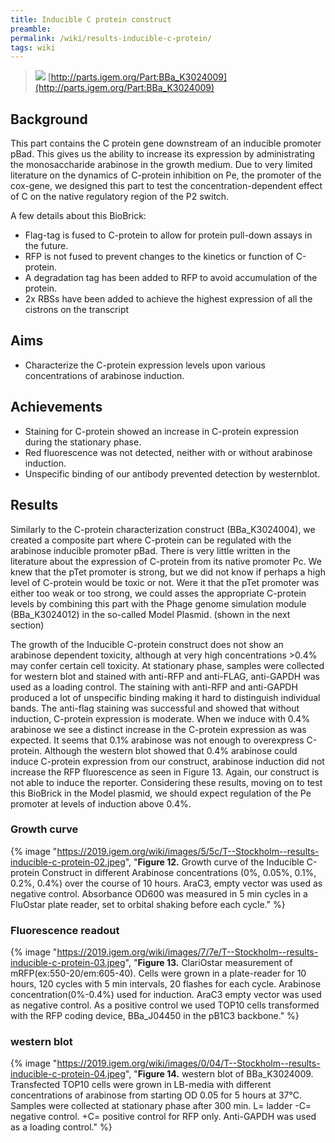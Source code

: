 ```yaml
---
title: Inducible C protein construct
preamble:
permalink: /wiki/results-inducible-c-protein/
tags: wiki
---
```


> ![](https://2019.igem.org/wiki/images/2/26/T--Stockholm--results-inducible-c-protein-01.png) [http://parts.igem.org/Part:BBa_K3024009](http://parts.igem.org/Part:BBa_K3024009)

## Background

This part contains the C protein gene downstream of an inducible promoter pBad. This gives us the ability to increase its expression by administrating the monosaccharide arabinose in the growth medium. Due to very limited literature on the dynamics of C-protein inhibition on Pe, the promoter of the cox-gene, we designed this part to test the concentration-dependent effect of C on the native regulatory region of the P2 switch.

A few details about this BioBrick:

-   Flag-tag is fused to C-protein to allow for protein pull-down assays in the future.
-   RFP is not fused to prevent changes to the kinetics or function of C-protein.
-   A degradation tag has been added to RFP to avoid accumulation of the protein.
-   2x RBSs have been added to achieve the highest expression of all the cistrons on the transcript

## Aims

-   Characterize the C-protein expression levels upon various concentrations of arabinose induction.

## Achievements

-   Staining for C-protein showed an increase in C-protein expression during the stationary phase.
-   Red fluorescence was not detected, neither with or without arabinose induction.
-   Unspecific binding of our antibody prevented detection by westernblot.

## Results

Similarly to the C-protein characterization construct (BBa_K3024004), we created a composite part where C-protein can be regulated with the arabinose inducible promoter pBad. There is very little written in the literature about the expression of C-protein from its native promoter Pc. We knew that the pTet promoter is strong, but we did not know if perhaps a high level of C-protein would be toxic or not. Were it that the pTet promoter was either too weak or too strong, we could asses the appropriate C-protein levels by combining this part with the Phage genome simulation module (BBa_K3024012) in the so-called Model Plasmid. (shown in the next section)

The growth of the Inducible C-protein construct does not show an arabinose dependent toxicity, although at very high concentrations >0.4% may confer certain cell toxicity. At stationary phase, samples were collected for western blot and stained with anti-RFP and anti-FLAG, anti-GAPDH was used as a loading control. The staining with anti-RFP and anti-GAPDH produced a lot of unspecific binding making it hard to distinguish individual bands. The anti-flag staining was successful and showed that without induction, C-protein expression is moderate. When we induce with 0.4% arabinose we see a distinct increase in the C-protein expression as was expected. It seems that 0.1% arabinose was not enough to overexpress C-protein. Although the western blot showed that 0.4% arabinose could induce C-protein expression from our construct, arabinose induction did not increase the RFP fluorescence as seen in Figure 13. Again, our construct is not able to induce the reporter. Considering these results, moving on to test this BioBrick in the Model plasmid, we should expect regulation of the Pe promoter at levels of induction above 0.4%.

### Growth curve

{% image "https://2019.igem.org/wiki/images/5/5c/T--Stockholm--results-inducible-c-protein-02.jpeg", "**Figure 12.** Growth curve of the Inducible C-protein Construct in different Arabinose concentrations (0%, 0.05%, 0.1%, 0.2%, 0.4%) over the course of 10 hours. AraC3, empty vector was used as negative control. Absorbance OD600 was measured in 5 min cycles in a FluOstar plate reader, set to orbital shaking before each cycle." %}

### Fluorescence readout

{% image "https://2019.igem.org/wiki/images/7/7e/T--Stockholm--results-inducible-c-protein-03.jpeg", "**Figure 13.** ClariOstar measurement of mRFP(ex:550-20/em:605-40). Cells were grown in a plate-reader for 10 hours, 120 cycles with 5 min intervals, 20 flashes for each cycle. Arabinose concentration(0%-0.4%) used for induction. AraC3 empty vector was used as negative control. As a positive control we used TOP10 cells transformed with the RFP coding device, BBa_J04450 in the pB1C3 backbone." %}

### western blot

{% image "https://2019.igem.org/wiki/images/0/04/T--Stockholm--results-inducible-c-protein-04.jpeg", "**Figure 14.** western blot of BBa_K3024009. Transfected TOP10 cells were grown in LB-media with different concentrations of arabinose from starting OD 0.05 for 5 hours at 37°C. Samples were collected at stationary phase after 300 min.  L= ladder -C= negative control. +C= positive control for RFP only. Anti-GAPDH was used as a loading control." %}
